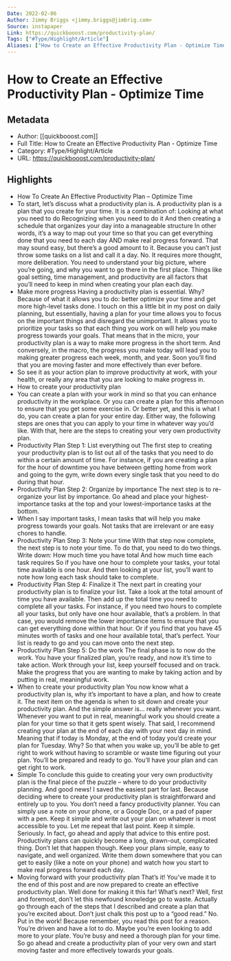 ```yaml
---
Date: 2022-02-06
Author: Jimmy Briggs <jimmy.briggs@jimbrig.com>
Source: instapaper
Link: https://quickbooost.com/productivity-plan/
Tags: ["#Type/Highlight/Article"]
Aliases: ["How to Create an Effective Productivity Plan - Optimize Time", "How to Create an Effective Productivity Plan - Optimize Time"]
---
```

# How to Create an Effective Productivity Plan - Optimize Time

## Metadata
- Author: [[quickbooost.com]]
- Full Title: How to Create an Effective Productivity Plan - Optimize Time
- Category: #Type/Highlight/Article
- URL: https://quickbooost.com/productivity-plan/

## Highlights
- How To Create An Effective Productivity Plan – Optimize Time
- To start, let’s discuss what a productivity plan is. A productivity plan is a plan that you create for your time. It is a combination of:
  Looking at what you need to do
  Recognizing when you need to do it
  And then creating a schedule that organizes your day into a manageable structure
  In other words, it’s a way to map out your time so that you can get everything done that you need to each day AND make real progress forward.
  That may sound easy, but there’s a good amount to it. Because you can’t just throw some tasks on a list and call it a day.
  No.
  It requires more thought, more deliberation. You need to understand your big picture, where you’re going, and why you want to go there in the first place. Things like goal setting, time management, and productivity are all factors that you’ll need to keep in mind when creating your plan each day.
- Make more progress
  Having a productivity plan is essential. Why? Because of what it allows you to do: better optimize your time and get more high-level tasks done.
  I touch on this a little bit in my post on daily planning, but essentially, having a plan for your time allows you to focus on the important things and disregard the unimportant.
  It allows you to prioritize your tasks so that each thing you work on will help you make progress towards your goals.
  That means that in the micro, your productivity plan is a way to make more progress in the short term. And conversely, in the macro, the progress you make today will lead you to making greater progress each week, month, and year.
  Soon you’ll find that you are moving faster and more effectively than ever before.
- So see it as your action plan to improve productivity at work, with your health, or really any area that you are looking to make progress in.
- How to create your productivity plan
- You can create a plan with your work in mind so that you can enhance productivity in the workplace. Or you can create a plan for this afternoon to ensure that you get some exercise in.
  Or better yet, and this is what I do, you can create a plan for your entire day.
  Either way, the following steps are ones that you can apply to your time in whatever way you’d like. With that, here are the steps to creating your very own productivity plan.
- Productivity Plan Step 1: List everything out
  The first step to creating your productivity plan is to list out all of the tasks that you need to do within a certain amount of time.
  For instance, if you are creating a plan for the hour of downtime you have between getting home from work and going to the gym, write down every single task that you need to do during that hour.
- Productivity Plan Step 2: Organize by importance
  The next step is to re-organize your list by importance. Go ahead and place your highest-importance tasks at the top and your lowest-importance tasks at the bottom.
- When I say important tasks, I mean tasks that will help you make progress towards your goals. Not tasks that are irrelevant or are easy chores to handle.
- Productivity Plan Step 3: Note your time
  With that step now complete, the next step is to note your time. To do that, you need to do two things. Write down:
  How much time you have total
  And how much time each task requires
  So if you have one hour to complete your tasks, your total time available is one hour. And then looking at your list, you’ll want to note how long each task should take to complete.
- Productivity Plan Step 4: Finalize it
  The next part in creating your productivity plan is to finalize your list. Take a look at the total amount of time you have available. Then add up the total time you need to complete all your tasks.
  For instance, if you need two hours to complete all your tasks, but only have one hour available, that’s a problem.
  In that case, you would remove the lower importance items to ensure that you can get everything done within that hour. Or if you find that you have 45 minutes worth of tasks and one hour available total, that’s perfect.
  Your list is ready to go and you can move onto the next step.
- Productivity Plan Step 5: Do the work
  The final phase is to now do the work. You have your finalized plan, you’re ready, and now it’s time to take action.
  Work through your list, keep yourself focused and on track. Make the progress that you are wanting to make by taking action and by putting in real, meaningful work.
- When to create your productivity plan
  You now know what a productivity plan is, why it’s important to have a plan, and how to create it. The next item on the agenda is when to sit down and create your productivity plan.
  And the simple answer is… really whenever you want.
  Whenever you want to put in real, meaningful work you should create a plan for your time so that it gets spent wisely.
  That said, I recommend creating your plan at the end of each day with your next day in mind. Meaning that if today is Monday, at the end of today you’d create your plan for Tuesday.
  Why?
  So that when you wake up, you’ll be able to get right to work without having to scramble or waste time figuring out your plan. You’ll be prepared and ready to go. You’ll have your plan and can get right to work.
- Simple
  To conclude this guide to creating your very own productivity plan is the final piece of the puzzle – where to do your productivity planning.
  And good news! I saved the easiest part for last. Because deciding where to create your productivity plan is straightforward and entirely up to you.
  You don’t need a fancy productivity planner. You can simply use a note on your phone, or a Google Doc, or a pad of paper with a pen. Keep it simple and write out your plan on whatever is most accessible to you.
  Let me repeat that last point.
  Keep it simple. Seriously.
  In fact, go ahead and apply that advice to this entire post. Productivity plans can quickly become a long, drawn-out, complicated thing. Don’t let that happen though.
  Keep your plans simple, easy to navigate, and well organized. Write them down somewhere that you can get to easily (like a note on your phone) and watch how you start to make real progress forward each day.
- Moving forward with your productivity plan
  That’s it! You’ve made it to the end of this post and are now prepared to create an effective productivity plan. Well done for making it this far!
  What’s next?
  Well, first and foremost, don’t let this newfound knowledge go to waste. Actually go through each of the steps that I described and create a plan that you’re excited about.
  Don’t just chalk this post up to a “good read.” No. Put in the work!
  Because remember, you read this post for a reason.
  You’re driven and have a lot to do. Maybe you’re even looking to add more to your plate. You’re busy and need a thorough plan for your time.
  So go ahead and create a productivity plan of your very own and start moving faster and more effectively towards your goals.
